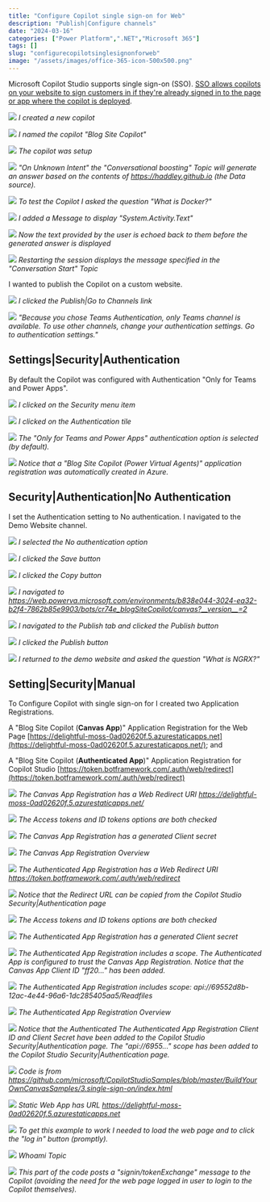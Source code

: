 ```yaml
---
title: "Configure Copilot single sign-on for Web"
description: "Publish|Configure channels"
date: "2024-03-16"
categories: ["Power Platform",".NET","Microsoft 365"]
tags: []
slug: "configurecopilotsinglesignonforweb"
image: "/assets/images/office-365-icon-500x500.png"
---
```



Microsoft Copilot Studio supports single sign-on (SSO). [SSO allows copilots on your website to sign customers in if they're already signed in to the page or app where the copilot is deployed](https://learn.microsoft.com/en-us/microsoft-copilot-studio/configure-sso?tabs=webApp).

![](/assets/images/configurecopilotsinglesignonforweb/screenshot-2024-03-13-at-12.56.22-pm-2136x1285.png)
*I created a new copilot*

![](/assets/images/configurecopilotsinglesignonforweb/screenshot-2024-03-13-at-12.57.12-pm-2136x1279.png)
*I named the copilot "Blog Site Copilot"*

![](/assets/images/configurecopilotsinglesignonforweb/screenshot-2024-03-13-at-12.57.27-pm-2136x1282.png)
*The copilot was setup*

![](/assets/images/configurecopilotsinglesignonforweb/screenshot-2024-03-13-at-12.59.16-pm-2136x1202.png)
*"On Unknown Intent" the "Conversational boosting" Topic will generate an answer based on the contents of https://haddley.github.io (the Data source).*

![](/assets/images/configurecopilotsinglesignonforweb/screenshot-2024-03-13-at-12.59.50-pm-2136x1200.png)
*To test the Copilot I asked the question "What is Docker?"*

![](/assets/images/configurecopilotsinglesignonforweb/screenshot-2024-03-13-at-1.00.29-pm-2136x1126.png)
*I added a Message to display "System.Activity.Text"*

![](/assets/images/configurecopilotsinglesignonforweb/screenshot-2024-03-13-at-1.01.39-pm-2136x1170.png)
*Now the text provided by the user is echoed back to them before the generated answer is displayed*

![](/assets/images/configurecopilotsinglesignonforweb/screenshot-2024-03-13-at-1.02.46-pm-2136x1170.png)
*Restarting the session displays the message specified in the "Conversation Start" Topic*


I wanted to publish the Copilot on a custom website.

![](/assets/images/configurecopilotsinglesignonforweb/screenshot-2024-03-14-at-8.50.49-am-1032x573.png)
*I clicked the Publish|Go to Channels link*

![](/assets/images/configurecopilotsinglesignonforweb/screenshot-2024-03-14-at-8.53.03-am-1032x572.png)
*"Because you chose Teams Authentication, only Teams channel is available. To use other channels, change your authentication settings. Go to authentication settings."*


## Settings|Security|Authentication

By default the Copilot was configured with Authentication "Only for Teams and Power Apps".

![](/assets/images/configurecopilotsinglesignonforweb/screenshot-2024-03-13-at-1.05.03-pm-2136x1167.png)
*I clicked on the Security menu item*

![](/assets/images/configurecopilotsinglesignonforweb/screenshot-2024-03-13-at-1.05.17-pm-2136x1168.png)
*I clicked on the Authentication tile*

![](/assets/images/configurecopilotsinglesignonforweb/screenshot-2024-03-13-at-1.08.38-pm-1258x178.png)
*The "Only for Teams and Power Apps" authentication option is selected (by default).*

![](/assets/images/configurecopilotsinglesignonforweb/screenshot-2024-03-13-at-1.06.56-pm-2090x1544.png)
*Notice that a "Blog Site Copilot (Power Virtual Agents)" application registration was automatically created in Azure.*


## Security|Authentication|No Authentication

I set the Authentication setting to No authentication. I navigated to the Demo Website channel.

![](/assets/images/configurecopilotsinglesignonforweb/screenshot-2024-03-14-at-9.17.21-am-1836x1020.png)
*I selected the No authentication option*

![](/assets/images/configurecopilotsinglesignonforweb/screenshot-2024-03-14-at-9.20.00-am-1836x1023.png)
*I clicked the Save button*

![](/assets/images/configurecopilotsinglesignonforweb/screenshot-2024-03-14-at-9.21.21-am-1836x1022.png)
*I clicked the Copy button*

![](/assets/images/configurecopilotsinglesignonforweb/screenshot-2024-03-14-at-9.22.38-am-1836x1017.png)
*I navigated to https://web.powerva.microsoft.com/environments/b838e044-3024-ea32-b2f4-7862b85e9903/bots/cr74e_blogSiteCopilot/canvas?__version__=2*

![](/assets/images/configurecopilotsinglesignonforweb/screenshot-2024-03-14-at-9.25.43-am-1836x1020.png)
*I navigated to the Publish tab and clicked the Publish button*

![](/assets/images/configurecopilotsinglesignonforweb/screenshot-2024-03-14-at-9.26.06-am-1836x1024.png)
*I clicked the Publish button*

![](/assets/images/configurecopilotsinglesignonforweb/screenshot-2024-03-14-at-10.35.51-am-1836x1085.png)
*I returned to the demo website and asked the question "What is NGRX?"*


## Setting|Security|Manual

To Configure Copilot with single sign-on for I created two Application Registrations.

A "Blog Site Copilot (**Canvas App**)" Application Registration for the Web Page [https://delightful-moss-0ad02620f.5.azurestaticapps.net](https://delightful-moss-0ad02620f.5.azurestaticapps.net/); and

A "Blog Site Copilot (**Authenticated App**)" Application Registration for Copilot Studio [https://token.botframework.com/.auth/web/redirect](https://token.botframework.com/.auth/web/redirect)

![](/assets/images/configurecopilotsinglesignonforweb/screenshot-2024-03-16-at-3.48.16-pm-1836x1107.png)
*The Canvas App Registration has a Web Redirect URI https://delightful-moss-0ad02620f.5.azurestaticapps.net/*

![](/assets/images/configurecopilotsinglesignonforweb/screenshot-2024-03-16-at-3.50.26-pm-1836x1104.png)
*The Access tokens and ID tokens options are both checked*

![](/assets/images/configurecopilotsinglesignonforweb/screenshot-2024-03-16-at-3.51.50-pm-1836x860.png)
*The Canvas App Registration has a generated Client secret*

![](/assets/images/configurecopilotsinglesignonforweb/screenshot-2024-03-16-at-3.53.06-pm-1836x792.png)
*The Canvas App Registration Overview*

![](/assets/images/configurecopilotsinglesignonforweb/screenshot-2024-03-16-at-3.54.58-pm-1836x1107.png)
*The Authenticated App Registration has a Web Redirect URI https://token.botframework.com/.auth/web/redirect*

![](/assets/images/configurecopilotsinglesignonforweb/screenshot-2024-03-16-at-3.58.30-pm-1836x811.png)
*Notice that the Redirect URL can be copied from the Copilot Studio Security|Authentication page*

![](/assets/images/configurecopilotsinglesignonforweb/screenshot-2024-03-16-at-3.59.54-pm-1836x1105.png)
*The Access tokens and ID tokens options are both checked*

![](/assets/images/configurecopilotsinglesignonforweb/screenshot-2024-03-16-at-4.00.35-pm-1836x904.png)
*The Authenticated App Registration has a generated Client secret*

![](/assets/images/configurecopilotsinglesignonforweb/screenshot-2024-03-16-at-4.01.38-pm-1836x1104.png)
*The Authenticated App Registration includes a scope. The Authenticated App is configured to trust the Canvas App Registration. Notice that the Canvas App Client ID "ff20..." has been added.*

![](/assets/images/configurecopilotsinglesignonforweb/screenshot-2024-03-16-at-4.05.03-pm-1836x1053.png)
*The Authenticated App Registration includes scope: api://69552d8b-12ac-4e44-96a6-1dc285405aa5/Readfiles*

![](/assets/images/configurecopilotsinglesignonforweb/screenshot-2024-03-16-at-4.08.04-pm-1836x778.png)
*The Authenticated App Registration Overview*

![](/assets/images/configurecopilotsinglesignonforweb/screenshot-2024-03-16-at-4.06.27-pm-1836x1034.png)
*Notice that the Authenticated The Authenticated App Registration Client ID and Client Secret have been added to the Copilot Studio Security|Authentication page. The "api://6955..." scope has been added to the Copilot Studio Security|Authentication page.*

![](/assets/images/configurecopilotsinglesignonforweb/screenshot-2024-03-16-at-4.13.51-pm-1836x1029.png)
*Code is from https://github.com/microsoft/CopilotStudioSamples/blob/master/BuildYourOwnCanvasSamples/3.single-sign-on/index.html*

![](/assets/images/configurecopilotsinglesignonforweb/screenshot-2024-03-16-at-4.12.52-pm-1836x671.png)
*Static Web App has URL https://delightful-moss-0ad02620f.5.azurestaticapps.net*

![](/assets/images/configurecopilotsinglesignonforweb/screenshot-2024-03-16-at-4.16.59-pm-1836x1170.png)
*To get this example to work I needed to load the web page and to click the "log in" button (promptly).*

![](/assets/images/configurecopilotsinglesignonforweb/screenshot-2024-03-16-at-4.23.27-pm-1836x1036.png)
*Whoami Topic*

![](/assets/images/configurecopilotsinglesignonforweb/screenshot-2024-03-16-at-4.20.00-pm-1836x1030.png)
*This part of the code posts a "signin/tokenExchange" message to the Copilot (avoiding the need for the web page logged in user to login to the Copilot themselves).*